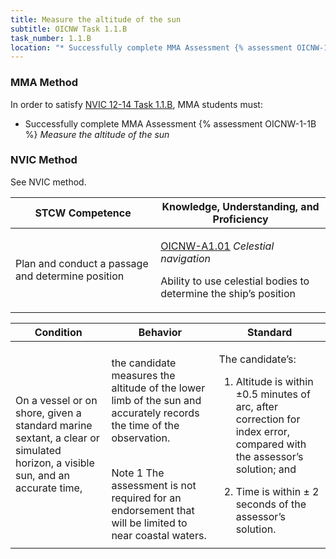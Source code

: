 ```yaml
---
title: Measure the altitude of the sun
subtitle: OICNW Task 1.1.B 
task_number: 1.1.B
location: "* Successfully complete MMA Assessment {% assessment OICNW-1-1B %} *Measure the altitude of the sun*" 
---
```



### MMA Method

In order to satisfy  [NVIC 12-14  Task  1.1.B]({{site.baseurl}}/assets/images/nvic-12-14.pdf), MMA students must:

* Successfully complete MMA Assessment {% assessment OICNW-1-1B %} *Measure the altitude of the sun*


### NVIC Method

<a onclick="togglevisibility('nvic_methods')" >See NVIC method.</a>

<div id='nvic_methods' class='hide'>

<table>
<thead>
<tr>
<th class='forty'> STCW Competence </th>
<th class='sixty'> Knowledge, Understanding, and Proficiency </th>
</tr>
</thead>




<tbody>
<tr><td markdown='1'>

Plan and conduct a passage and determine position

</td><td markdown='1'>

[OICNW-A1.01]({{site.baseurl}}/tables/21.html#OICNW-A1.01) *Celestial navigation*
 
Ability to use celestial bodies to determine the ship’s position

</td></tr>


</tbody>
</table>


<table>
<thead>
<tr><th class='twenty'>  Condition </th><th class='twenty'> Behavior </th><th  class='sixty'>Standard </th></tr>
</thead>
<tbody >



<tr><td markdown='1'>

On a vessel or on shore, given a standard marine sextant, a clear or simulated horizon, a visible sun, and an accurate time,

</td><td markdown='1'>

the candidate measures the altitude of the lower limb of the sun and accurately records the time of the observation.

<br>

<div class="tooltip">Note 1
<span class="tooltiptext">
The assessment is not required for an endorsement that will be limited to near coastal waters.
</span>
</div>


</td><td markdown='1'>

The candidate’s:

1. Altitude is within  ±0.5 minutes of arc, after correction for index error, compared with the assessor’s solution; and

2. Time is within ± 2 seconds of the assessor’s solution.

</td></tr>
</tbody>
</table>
</div>
